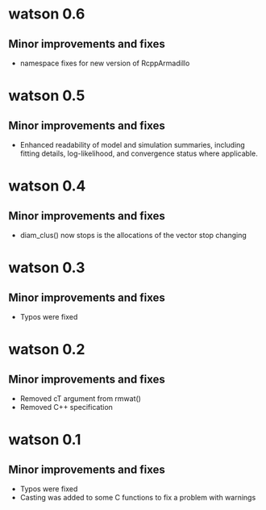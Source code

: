 # watson 0.6

## Minor improvements and fixes

- namespace fixes for new version of RcppArmadillo

# watson 0.5

## Minor improvements and fixes

- Enhanced readability of model and simulation summaries, including fitting details, log-likelihood, and convergence status where applicable.

# watson 0.4

## Minor improvements and fixes

* diam_clus() now stops is the allocations of the vector stop changing

# watson 0.3

## Minor improvements and fixes

* Typos were fixed

# watson 0.2

## Minor improvements and fixes

* Removed cT argument from rmwat() 
* Removed C++ specification

# watson 0.1

## Minor improvements and fixes

* Typos were fixed
* Casting was added to some C functions to fix a problem with warnings

